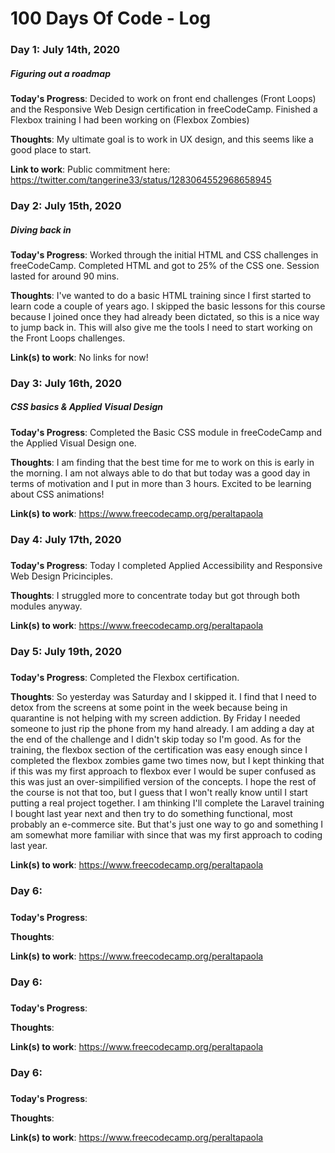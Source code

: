 # 100 Days Of Code - Log

### Day 1: July 14th, 2020 
##### Figuring out a roadmap

**Today's Progress**: Decided to work on front end challenges (Front Loops) and the Responsive Web Design certification in freeCodeCamp. Finished a Flexbox training I had been working on (Flexbox Zombies)
 
**Thoughts**: My ultimate goal is to work in UX design, and this seems like a good place to start.

**Link to work**: Public commitment here: https://twitter.com/tangerine33/status/1283064552968658945

### Day 2: July 15th, 2020 
##### Diving back in

**Today's Progress**: Worked through the initial HTML and CSS challenges in freeCodeCamp. Completed HTML and got to 25% of the CSS one. Session lasted for around 90 mins.

**Thoughts**: I've wanted to do a basic HTML training since I first started to learn code a couple of years ago. I skipped the basic lessons for this course because I joined once they had already been dictated, so this is a nice way to jump back in. This will also give me the tools I need to start working on the Front Loops challenges.

**Link(s) to work**: No links for now!


### Day 3: July 16th, 2020 
##### CSS basics & Applied Visual Design

**Today's Progress**: Completed the Basic CSS module in freeCodeCamp and the Applied Visual Design one. 

**Thoughts**: I am finding that the best time for me to work on this is early in the morning. I am not always able to do that but today was a good day in terms of motivation and I put in more than 3 hours. Excited to be learning about CSS animations!

**Link(s) to work**: https://www.freecodecamp.org/peraltapaola

### Day 4: July 17th, 2020 
##### 

**Today's Progress**: Today I completed Applied Accessibility and Responsive Web Design Pricinciples.  

**Thoughts**: I struggled more to concentrate today but got through both modules anyway.

**Link(s) to work**: https://www.freecodecamp.org/peraltapaola

### Day 5: July 19th, 2020 
##### 

**Today's Progress**: Completed the Flexbox certification.

**Thoughts**: So yesterday was Saturday and I skipped it. I find that I need to detox from the screens at some point in the week because being in quarantine is not helping with my screen addiction. By Friday I needed someone to just rip the phone from my hand already. I am adding a day at the end of the challenge and I didn't skip today so I'm good. As for the training, the flexbox section of the certification was easy enough since I completed the flexbox zombies game two times now, but I kept thinking that if this was my first approach to flexbox ever I would be super confused as this was just an over-simpilified version of the concepts. I hope the rest of the course is not that too, but I guess that I won't really know until I start putting a real project together. I am thinking I'll complete the Laravel training I bought last year next and then try to do something functional, most probably an e-commerce site. But that's just one way to go and something I am somewhat more familiar with since that was my first approach to coding last year.

**Link(s) to work**: https://www.freecodecamp.org/peraltapaola

### Day 6: 
##### 

**Today's Progress**: 

**Thoughts**: 

**Link(s) to work**: https://www.freecodecamp.org/peraltapaola

### Day 6: 
##### 

**Today's Progress**: 

**Thoughts**: 

**Link(s) to work**: https://www.freecodecamp.org/peraltapaola

### Day 6: 
##### 

**Today's Progress**: 

**Thoughts**: 

**Link(s) to work**: https://www.freecodecamp.org/peraltapaola